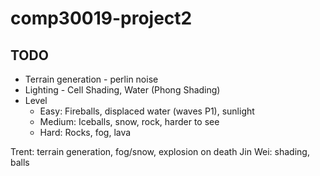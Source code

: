 # comp30019-project2
## TODO
- Terrain generation - perlin noise
- Lighting - Cell Shading, Water (Phong Shading)
- Level
  - Easy: Fireballs, displaced water (waves P1), sunlight
  - Medium: Iceballs, snow, rock, harder to see
  - Hard: Rocks, fog, lava

 
Trent: terrain generation, fog/snow, explosion on death
Jin Wei: shading, balls

